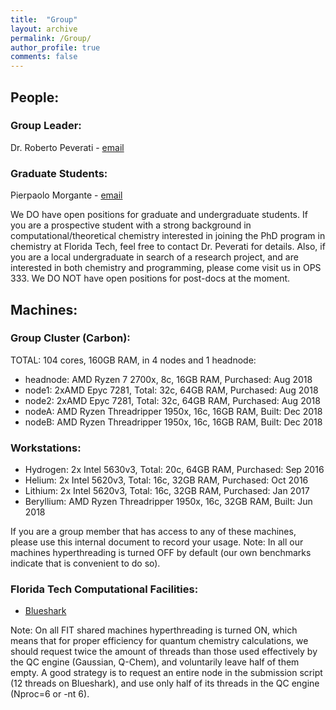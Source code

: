 ```yaml
---
title:  "Group"
layout: archive
permalink: /Group/
author_profile: true
comments: false
---
```


## People:
### Group Leader: 
Dr. Roberto Peverati - [email](mailto:rpeverati@fit.edu)

### Graduate Students: 
Pierpaolo Morgante - [email](mailto:pmorgante2017@go.fit.edu)

We DO have open positions for graduate and undergraduate students. If you are a prospective student with a strong background in computational/theoretical chemistry interested in joining the PhD program in chemistry at Florida Tech, feel free to contact Dr. Peverati for details. Also, if you are a local undergraduate in search of a research project, and are interested in both chemistry and programming, please come visit us in OPS 333.
We DO NOT have open positions for post-docs at the moment.

## Machines:
### Group Cluster (Carbon):
TOTAL: 104 cores, 160GB RAM, in 4 nodes and 1 headnode:
- headnode: AMD Ryzen 7 2700x, 8c, 16GB RAM, Purchased: Aug 2018
- node1: 2xAMD Epyc 7281, Total: 32c, 64GB RAM, Purchased: Aug 2018
- node2: 2xAMD Epyc 7281, Total: 32c, 64GB RAM, Purchased: Aug 2018
- nodeA: AMD Ryzen Threadripper 1950x, 16c, 16GB RAM, Built: Dec 2018
- nodeB: AMD Ryzen Threadripper 1950x, 16c, 16GB RAM, Built: Dec 2018

### Workstations:
- Hydrogen: 2x Intel 5630v3, Total: 20c, 64GB RAM, Purchased: Sep 2016
- Helium: 2x Intel 5620v3, Total: 16c, 32GB RAM, Purchased: Oct 2016
- Lithium: 2x Intel 5620v3, Total: 16c, 32GB RAM, Purchased: Jan 2017
- Beryllium: AMD Ryzen Threadripper 1950x, 16c, 32GB RAM, Built: Jun 2018

If you are a group member that has access to any of these machines, please use this internal document to record your usage.
Note: In all our machines hyperthreading is turned OFF by default (our own benchmarks indicate that is convenient to do so).

### Florida Tech Computational Facilities:
- [Blueshark](https://services.fit.edu/it_faq/content/39/350/en/what-is-the-blueshark-cluster.html)

Note: On all FIT shared machines hyperthreading is turned ON, which means that for proper efficiency for quantum chemistry calculations, we should request twice the amount of threads than those used effectively by the QC engine (Gaussian, Q-Chem), and voluntarily leave half of them empty. A good strategy is to request an entire node in the submission script (12 threads on Blueshark), and use only half of its threads in the QC engine (Nproc=6 or -nt 6).